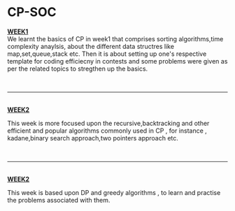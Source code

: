 # CP-SOC
<p>
<b><u>WEEK1</u></b><br>
We learnt the basics of CP in week1 that comprises sorting algorithms,time complexity anaylsis, about the different data structres like map,set,queue,stack etc.
Then it is about setting up one's respective template for coding efficiecny in contests and some problems were given as per the related topics to stregthen up the basics.
</p>
<br>
<hr>
<br>
<b><u>WEEK2</u></b>
<p>
This week is more focused upon the recursive,backtracking and other efficient and popular algorithms commonly used in CP , for instance , kadane,binary search approach,two pointers approach etc.
</p>
<br>
<hr>
<br>
<b><u>WEEK2</u></b>
<p>
This week is based upon DP and greedy algorithms , to learn and practise the problems associated with them.
</p>

